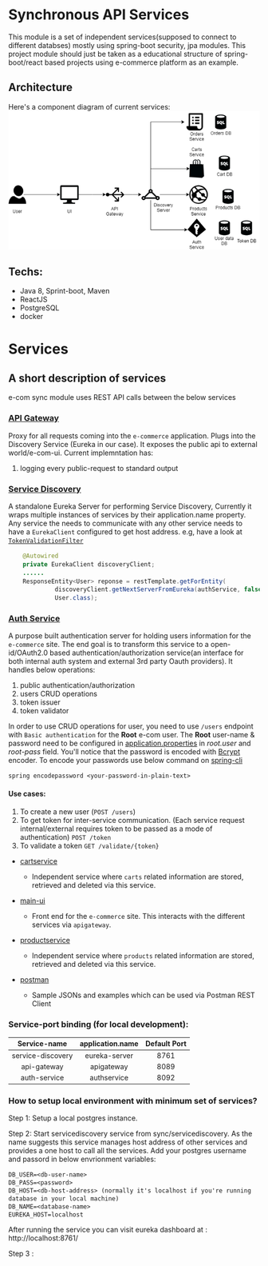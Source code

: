 # Synchronous API Services

This module is a set of independent services(supposed to connect to different databses) mostly using spring-boot security, jpa modules.
This project module should just be taken as a educational structure of spring-boot/react based projects using e-commerce platform as an example.

## Architecture
Here's a component diagram of current services:
<img src="./architecture/architecture.png" alt="architeture" />

## Techs:
- Java 8, Sprint-boot, Maven
- ReactJS 
- PostgreSQL
- docker

# Services
## A short description of services
e-com sync module uses REST API calls between the below services

### [API Gateway](./apigateway)
   Proxy for all requests coming into the `e-commerce` application. Plugs into the Discovery Service (Eureka in our case).
   It exposes the public api to external world/e-com-ui. Current implemntation has:
   1. logging every public-request to standard output
   
### [Service Discovery](./servicediscovery) 
   A standalone Eureka Server for performing Service Discovery, Currently it wraps multiple instances of services by their application.name property.
   Any service the needs to communicate with any other service needs to have a `EurekaClient` configured to get host address. e.g, have a look at [`TokenValidationFilter`](./cartservice/src/main/java/com/pritamprasad/cartservice/config/TokenValidationFilter.java)
   ``` java
       @Autowired
       private EurekaClient discoveryClient;
       ......
       ResponseEntity<User> reponse = restTemplate.getForEntity(
                discoveryClient.getNextServerFromEureka(authService, false).getHomePageUrl() + "validate/" + req.getHeader("token"),
                User.class);
   ```
### [Auth Service](./authservice) 
   A purpose built authentication server for holding users information for the `e-commerce` site. The end goal is to transform this service to a open-id/OAuth2.0 based authentication/authorization service(an interface for both internal auth system and external 3rd party Oauth providers).
   It handles below operations: 
   1. public authentication/authorization
   2. users CRUD operations
   3. token issuer
   4. token validator
   
   In order to use CRUD operations for user, you need to use `/users` endpoint with `Basic authentication` for the **Root** e-com user. The **Root** user-name & password need to be configured in [application.properties](./authservice/src/main/resources/application.properties) in *root.user* and *root-pass* field. You'll notice that the password is encoded with [Bcrypt](https://en.wikipedia.org/wiki/Bcrypt) encoder. To encode your passwords use below command on [spring-cli](https://search.maven.org/classic/#search%7Cga%7C1%7Ca%3A%22spring-boot-cli%22)
   ```
   spring encodepassword <your-password-in-plain-text>   
   ```
 #### Use cases:
 1. To create a new user (`POST /users`)
 2. To get token for inter-service communication. (Each service request internal/external requires token to be passed as a mode of authentication) `POST /token`
 3. To validate a token `GET /validate/{token}`
  
- [cartservice](./cartservice) 
   - Independent service where `carts` related information are stored, retrieved and deleted via this service.
- [main-ui](./main-ui)
   - Front end for the `e-commerce` site. This interacts with the different services via `apigateway`.
- [productservice](./productservice)
   - Independent service where `products` related information are stored, retrieved and deleted via this service.

- [postman](./postman) 
   - Sample JSONs and examples which can be used via Postman REST Client
   
### Service-port binding (for local development):
| Service-name       | application.name | Default Port |
| :----------------: | :--------------: | :----------: | 
| service-discovery  | eureka-server    | 8761         |
| api-gateway        | apigateway       | 8089         |
| auth-service       | authservice      | 8092         |


### How to setup local environment with minimum set of services?
Step 1: Setup a local postgres instance.

Step 2: Start servicediscovery service from sync/servicediscovery. As the name suggests this service manages host address of other services and provides a one host to call all the services.
Add your postgres username and passord in below envrionment variables:
```
DB_USER=<db-user-name>
DB_PASS=<password>
DB_HOST=<db-host-address> (normally it's localhost if you're running database in your local machine)
DB_NAME=<database-name>
EUREKA_HOST=localhost
```
After running the service you can visit eureka dashboard at : http://localhost:8761/

Step 3 :
